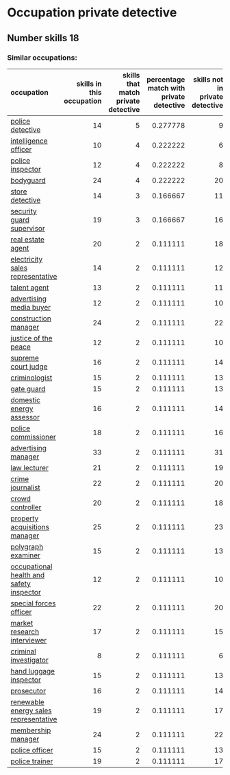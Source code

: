 # Occupation private detective
## Number skills 18
### Similar occupations:
| occupation                                                                              |   skills in this occupation |   skills that match private detective |   percentage match with private detective |   skills not in private detective |
|:----------------------------------------------------------------------------------------|----------------------------:|--------------------------------------:|------------------------------------------:|----------------------------------:|
| [police detective](police_detective.md)                                                 |                          14 |                                     5 |                                  0.277778 |                                 9 |
| [intelligence officer](intelligence_officer.md)                                         |                          10 |                                     4 |                                  0.222222 |                                 6 |
| [police inspector](police_inspector.md)                                                 |                          12 |                                     4 |                                  0.222222 |                                 8 |
| [bodyguard](bodyguard.md)                                                               |                          24 |                                     4 |                                  0.222222 |                                20 |
| [store detective](store_detective.md)                                                   |                          14 |                                     3 |                                  0.166667 |                                11 |
| [security guard supervisor](security_guard_supervisor.md)                               |                          19 |                                     3 |                                  0.166667 |                                16 |
| [real estate agent](real_estate_agent.md)                                               |                          20 |                                     2 |                                  0.111111 |                                18 |
| [electricity sales representative](electricity_sales_representative.md)                 |                          14 |                                     2 |                                  0.111111 |                                12 |
| [talent agent](talent_agent.md)                                                         |                          13 |                                     2 |                                  0.111111 |                                11 |
| [advertising media buyer](advertising_media_buyer.md)                                   |                          12 |                                     2 |                                  0.111111 |                                10 |
| [construction manager](construction_manager.md)                                         |                          24 |                                     2 |                                  0.111111 |                                22 |
| [justice of the peace](justice_of_the_peace.md)                                         |                          12 |                                     2 |                                  0.111111 |                                10 |
| [supreme court judge](supreme_court_judge.md)                                           |                          16 |                                     2 |                                  0.111111 |                                14 |
| [criminologist](criminologist.md)                                                       |                          15 |                                     2 |                                  0.111111 |                                13 |
| [gate guard](gate_guard.md)                                                             |                          15 |                                     2 |                                  0.111111 |                                13 |
| [domestic energy assessor](domestic_energy_assessor.md)                                 |                          16 |                                     2 |                                  0.111111 |                                14 |
| [police commissioner](police_commissioner.md)                                           |                          18 |                                     2 |                                  0.111111 |                                16 |
| [advertising manager](advertising_manager.md)                                           |                          33 |                                     2 |                                  0.111111 |                                31 |
| [law lecturer](law_lecturer.md)                                                         |                          21 |                                     2 |                                  0.111111 |                                19 |
| [crime journalist](crime_journalist.md)                                                 |                          22 |                                     2 |                                  0.111111 |                                20 |
| [crowd controller](crowd_controller.md)                                                 |                          20 |                                     2 |                                  0.111111 |                                18 |
| [property acquisitions manager](property_acquisitions_manager.md)                       |                          25 |                                     2 |                                  0.111111 |                                23 |
| [polygraph examiner](polygraph_examiner.md)                                             |                          15 |                                     2 |                                  0.111111 |                                13 |
| [occupational health and safety inspector](occupational_health_and_safety_inspector.md) |                          12 |                                     2 |                                  0.111111 |                                10 |
| [special forces officer](special_forces_officer.md)                                     |                          22 |                                     2 |                                  0.111111 |                                20 |
| [market research interviewer](market_research_interviewer.md)                           |                          17 |                                     2 |                                  0.111111 |                                15 |
| [criminal investigator](criminal_investigator.md)                                       |                           8 |                                     2 |                                  0.111111 |                                 6 |
| [hand luggage inspector](hand_luggage_inspector.md)                                     |                          15 |                                     2 |                                  0.111111 |                                13 |
| [prosecutor](prosecutor.md)                                                             |                          16 |                                     2 |                                  0.111111 |                                14 |
| [renewable energy sales representative](renewable_energy_sales_representative.md)       |                          19 |                                     2 |                                  0.111111 |                                17 |
| [membership manager](membership_manager.md)                                             |                          24 |                                     2 |                                  0.111111 |                                22 |
| [police officer](police_officer.md)                                                     |                          15 |                                     2 |                                  0.111111 |                                13 |
| [police trainer](police_trainer.md)                                                     |                          19 |                                     2 |                                  0.111111 |                                17 |
